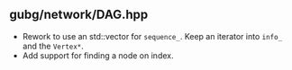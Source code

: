 ## gubg/network/DAG.hpp

* Rework to use an std::vector for `sequence_`. Keep an iterator into `info_` and the `Vertex*`.
* Add support for finding a node on index.
